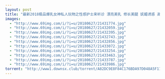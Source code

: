 ```yaml
---
layout: post
title: "最新2018极品爆乳女神私人玩物之性感护士来听诊 漂亮美乳 修长美腿 妩媚诱惑 高清私拍22P 高清720P诱惑版"
images:
  - "http://www.69img.com/i/?i=u/20180627/21431774.jpg"
  - "http://www.69img.com/i/?i=u/20180627/21432059.jpg"
  - "http://www.69img.com/i/?i=u/20180627/21432395.jpg"
  - "http://www.69img.com/i/?i=u/20180627/21432743.jpg"
  - "http://www.69img.com/i/?i=u/20180627/21432856.jpg"
  - "http://www.69img.com/i/?i=u/20180627/21433072.jpg"
  - "http://www.69img.com/i/?i=u/20180627/21433254.jpg"
  - "http://www.69img.com/i/?i=u/20180627/21433463.jpg"
  - "http://www.69img.com/i/?i=u/20180627/21433787.jpg"
  - "http://www.69img.com/i/?i=u/20180627/21433986.jpg"
torrent: "http://www1.downsx.club/torrent/A82DC9E8F84C176BDA97D048A5F11F34394DB248"
---
```

